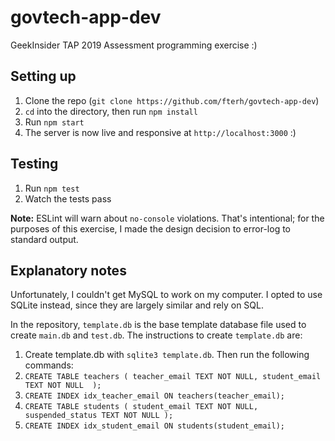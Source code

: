 # govtech-app-dev
GeekInsider TAP 2019 Assessment programming exercise :)

## Setting up
1. Clone the repo (`git clone https://github.com/fterh/govtech-app-dev`)
2. `cd` into the directory, then run `npm install`
3. Run `npm start`
4. The server is now live and responsive at `http://localhost:3000` :)

## Testing
1. Run `npm test`
2. Watch the tests pass
 
**Note:** ESLint will warn about `no-console` violations. That's intentional; for the purposes of this exercise, I made the design decision to error-log to standard output.

## Explanatory notes
Unfortunately, I couldn't get MySQL to work on my computer. I opted to use SQLite instead, since they are largely similar and rely on SQL.

In the repository, `template.db` is the base template database file used to create `main.db` and `test.db`. The instructions to create `template.db` are:

1. Create template.db with `sqlite3 template.db`. Then run the following commands:
2. `CREATE TABLE teachers (
  teacher_email TEXT NOT NULL,
  student_email TEXT NOT NULL 
);`
3. `CREATE INDEX idx_teacher_email ON teachers(teacher_email);`
4. `CREATE TABLE students (
  student_email TEXT NOT NULL,
  suspended_status TEXT NOT NULL
);`
5. `CREATE INDEX idx_student_email ON students(student_email);`


